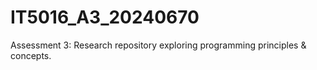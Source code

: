 # IT5016_A3_20240670
Assessment 3: Research repository exploring programming principles &amp; concepts.

